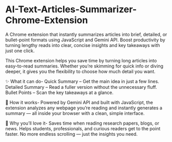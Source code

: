 # AI-Text-Articles-Summarizer-Chrome-Extension
A Chrome extension that instantly summarizes articles into brief, detailed, or bullet-point formats using JavaScript and Gemini API. Boost productivity by turning lengthy reads into clear, concise insights and key takeaways with just one click.

This Chrome extension helps you save time by turning long articles into easy-to-read summaries. Whether you’re skimming for quick info or diving deeper, it gives you the flexibility to choose how much detail you want.

✨ What it can do-
Quick Summary – Get the main idea in just a few lines.
Detailed Summary – Read a fuller version without the unnecessary fluff.
Bullet Points – Scan the key takeaways at a glance.

🧠 How it works-
Powered by Gemini API and built with JavaScript, the extension analyzes any webpage you’re reading and instantly generates a summary — all inside your browser with a clean, simple interface.

🚀 Why you’ll love it-
Saves time when reading research papers, blogs, or news.
Helps students, professionals, and curious readers get to the point faster.
No more endless scrolling — just the insights you need.
